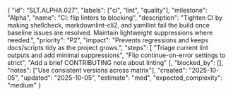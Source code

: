 {
  "id": "SLT.ALPHA.027",
  "labels": ["ci", "lint", "quality"],
  "milestone": "Alpha",
  "name": "CI: flip linters to blocking",
  "description": "Tighten CI by making shellcheck, markdownlint-cli2, and yamllint fail the build once baseline issues are resolved. Maintain lightweight suppressions where needed.",
  "priority": "P2",
  "impact": "Prevents regressions and keeps docs/scripts tidy as the project grows.",
  "steps": [
    "Triage current lint outputs and add minimal suppressions",
    "Flip continue-on-error settings to strict",
    "Add a brief CONTRIBUTING note about linting"
  ],
  "blocked_by": [],
  "notes": ["Use consistent versions across matrix"],
  "created": "2025-10-05",
  "updated": "2025-10-05",
  "estimate": "med",
  "expected_complexity": "medium"
}


